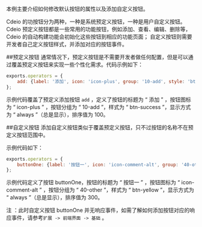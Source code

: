 本例主要介绍如何修改默认按钮的属性以及添加自定义按钮。

 Cdeio 的功按钮分为两种，一种是系统预定义按钮，一种是用户自定义按钮。
 Cdeio 预定义按钮都是一些常用的功能按钮，例如添加、查看、编辑、删除等， Cdeio 的自动构建功能会初始化这些按钮到相应的功能页面；
自定义按钮则需要开发者自己定义按钮样式，并添加对应的按钮事件。

##预定义按钮
通常情况下，预定义按钮是不需要开发者做任何配置，但是可以通过覆盖预定义按钮来实现一些个性化需求。代码示例如下：

```javascript
exports.operators = {
    add: {label: '添加', icon: 'icon-plus', group: '10-add', style: 'btn-success', show: 'always', order: 100}
};
```
示例代码覆盖了预定义添加按钮 `add` ，定义了按钮的标题为 “ 添加 ” ，按钮图标为 “ icon-plus ” ，按钮分组为 “ 10-add ”，样式为 “ btn-success ”，显示方式为 “ always ”（总是显示），排序值为 100。

##自定义按钮
添加自定义按钮类似于覆盖预定义按钮，只不过按钮的名称不在预定义按钮范围中。

示例代码如下：
```javascript
exports.operators = {
    buttonOne: {label: '按钮一', icon: 'icon-comment-alt', group: '40-other', style: 'btn-yellow', show: 'always', order: 300}
};
```
示例代码定义了按钮 buttonOne，按钮的标题为 “ 按钮一 ” ，按钮图标为 “ icon-comment-alt ” ，按钮分组为 “ 40-other ”，样式为 “ btn-yellow ”，显示方式为 “ always ”（总是显示），排序值为 300。


<span class="badge badge-warning">注</span>&nbsp;：此时自定义按钮 buttonOne 并无响应事件，如需了解如何添加按钮对应的响应事件，请参考`扩展 -> 前端界面 -> 基础` 。




